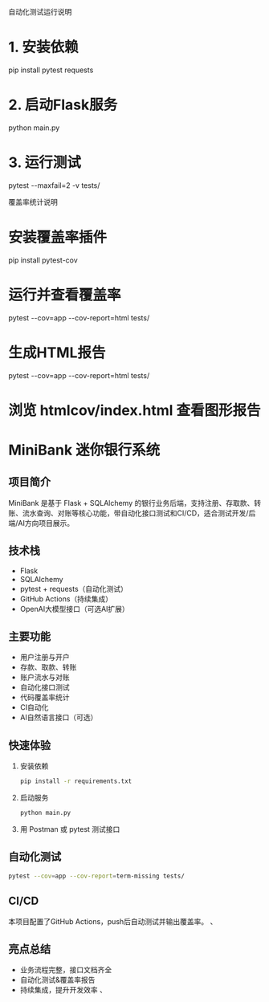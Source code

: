 自动化测试运行说明
# 1. 安装依赖
pip install pytest requests

# 2. 启动Flask服务
python main.py

# 3. 运行测试
pytest --maxfail=2 -v tests/

覆盖率统计说明
# 安装覆盖率插件
pip install pytest-cov

# 运行并查看覆盖率
pytest --cov=app --cov-report=html tests/

# 生成HTML报告
pytest --cov=app --cov-report=html tests/
# 浏览 htmlcov/index.html 查看图形报告

# MiniBank 迷你银行系统

## 项目简介
MiniBank 是基于 Flask + SQLAlchemy 的银行业务后端，支持注册、存取款、转账、流水查询、对账等核心功能，带自动化接口测试和CI/CD，适合测试开发/后端/AI方向项目展示。

## 技术栈
- Flask
- SQLAlchemy
- pytest + requests（自动化测试）
- GitHub Actions（持续集成）
- OpenAI大模型接口（可选AI扩展）

## 主要功能
- 用户注册与开户
- 存款、取款、转账
- 账户流水与对账
- 自动化接口测试
- 代码覆盖率统计
- CI自动化
- AI自然语言接口（可选）

## 快速体验
1. 安装依赖
   ```bash
   pip install -r requirements.txt
   ```
2. 启动服务
   ```bash
   python main.py
   ```
3. 用 Postman 或 pytest 测试接口

## 自动化测试
```bash
pytest --cov=app --cov-report=term-missing tests/
```

## CI/CD
本项目配置了GitHub Actions，push后自动测试并输出覆盖率。
、
## 亮点总结
- 业务流程完整，接口文档齐全
- 自动化测试&覆盖率报告
- 持续集成，提升开发效率
、

